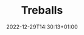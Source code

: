---
title: "Treballs" # Title of your project
date: 2022-12-29T14:30:13+01:00
weight: 20 # Order in which to show this project on the home page
external_link: "" # Optional external link instead of modal
draft: true
---